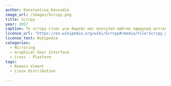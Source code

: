 ```yaml
---
author: Konstantina_Kavvadia
image_url: /images/Scrcpy.png
title: Scrcpy
year: 2017
caption: Το scrcpy είναι μια δωρεάν και ανοιχτού κώδικα εφαρμογή αντικατοπτρισμού οθόνης που επιτρέπει τον έλεγχο μιας συσκευής Android από επιτραπέζιο υπολογιστή Windows, macOS ή Linux.
license_url: "https://en.wikipedia.org/wiki/Scrcpy#/media/File:Scrcpy_debian_screenshot.jpg" 
license_text: Wikipedia 
categories:
  - Mirroring
  - Graphical User Interface
  - Cross - Platform
tags:
  - Romain Vimont
  - Linux Distribution
 
---
```

